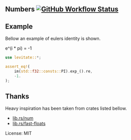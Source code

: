## Numbers [![GitHub Workflow Status](https://img.shields.io/github/workflow/status/unic0rn9k/num/Rust?label=tests&logo=github)](https://github.com/unic0rn9k/num/actions/workflows/rust.yml)

## Example

Bellow an example of eulers identity is shown.

e^(i * pi) = -1

```rust
use levitate::*;

assert_eq!(
    im(std::f32::consts::PI).exp_().re,
    -1.
);
```

## Thanks
Heavy inspiration has been taken from crates listed bellow.

- [lib.rs/num](https://lib.rs/crates/num)
- [lib.rs/fast-floats](https://lib.rs/crates/fast-floats)

License: MIT
